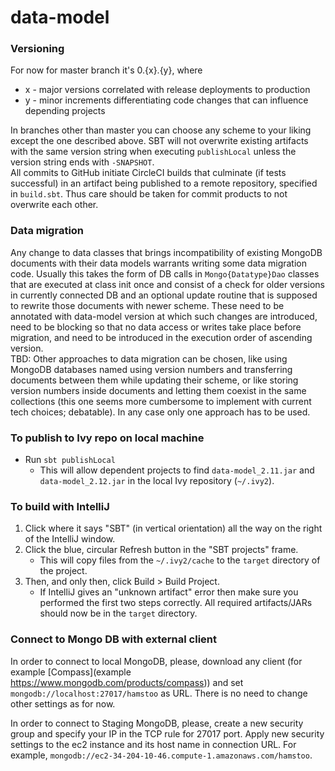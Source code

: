 # data-model
### Versioning
For now for master branch it's 0.{x}.{y}, where
* x - major versions correlated with release deployments to production
* y - minor increments differentiating code changes that can influence depending projects

In branches other than master you can choose any scheme to your liking except the one described above. SBT will not 
overwrite existing artifacts with the same version string when executing `publishLocal` unless the version string ends 
with `-SNAPSHOT`.   
All commits to GitHub initiate CircleCI builds that culminate (if tests successful) in an artifact being published to
 a remote repository, specified in `build.sbt`. Thus care should be taken for commit products to not overwrite 
 each other.
 
### Data migration
Any change to data classes that brings incompatibility of existing MongoDB documents with their data models warrants 
writing some data migration code. Usually this takes the form of DB calls in `Mongo{Datatype}Dao` classes that are 
executed at class init once and consist of a check for older versions in currently connected DB and an optional update 
routine that is supposed to rewrite those documents with newer scheme. These need to be annotated with data-model 
version at which such changes are introduced, need to be blocking so that no data access or writes take place before 
migration, and need to be introduced in the execution order of ascending version.  
TBD: Other approaches to data migration can be chosen, like using MongoDB databases named using version numbers and 
transferring documents between them while updating their scheme, or like storing version numbers inside documents and
letting them coexist in the same collections (this one seems more cumbersome to implement with current tech choices;
debatable). In any case only one approach has to be used.

### To publish to Ivy repo on local machine
* Run `sbt publishLocal`
  * This will allow dependent projects to find `data-model_2.11.jar` and `data-model_2.12.jar` in the local Ivy 
  repository (`~/.ivy2`).

### To build with IntelliJ
1. Click where it says "SBT" (in vertical orientation) all the way on the right of the IntelliJ window.
2. Click the blue, circular Refresh button in the "SBT projects" frame.
    * This will copy files from the `~/.ivy2/cache` to the `target` directory of the project. 
3. Then, and only then, click Build > Build Project.
    * If IntelliJ gives an "unknown artifact" error then make sure you performed the first two steps correctly. All 
    required artifacts/JARs should now be in the `target` directory.

### Connect to Mongo DB with external client
In order to connect to local MongoDB, please, download any client (for example 
[Compass](example https://www.mongodb.com/products/compass)) and set `mongodb://localhost:27017/hamstoo` as URL. There 
is no need to change other settings as for now.

In order to connect to Staging MongoDB, please, create a new security group and specify your IP in the TCP rule for 
27017 port. Apply new security settings to the ec2 instance and its host name in connection URL. For example, 
`mongodb://ec2-34-204-10-46.compute-1.amazonaws.com/hamstoo`.
